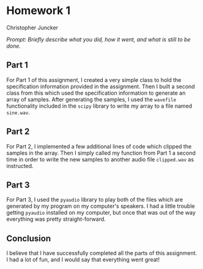 # Homework 1

Christopher Juncker

*Prompt: Briefly describe what you did, how it went, and what is still to be done.*

## Part 1

For Part 1 of this assignment, I created a very simple class to hold the specification
information provided in the assignment. Then I built a second class from this which used
the specification information to generate an array of samples. After generating the 
samples, I used the `wavefile` functionality included in the `scipy` library to write 
my array to a file named `sine.wav`.

## Part 2

For Part 2, I implemented a few additional lines of code which clipped the samples in
the array. Then I simply called my function from Part 1 a second time in order to write 
the new samples to another audio file `clipped.wav` as instructed.

## Part 3

For Part 3, I used the `pyaudio` library to play both of the files which are generated
by my program on my computer's speakers. I had a little trouble getting `pyaudio`
installed on my computer, but once that was out of the way everything was pretty
straight-forward.

## Conclusion

I believe that I have successfully completed all the parts of this assignment. I had
a lot of fun, and I would say that everything went great!

